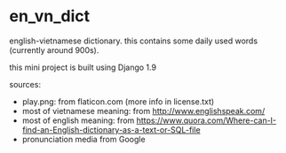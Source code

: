 # en_vn_dict
english-vietnamese dictionary.
this contains some daily used words (currently around 900s).

this mini project is built using Django 1.9

sources:
 - play.png: from flaticon.com (more info in license.txt)
 - most of vietnamese meaning: from http://www.englishspeak.com/
 - most of english meaning: from https://www.quora.com/Where-can-I-find-an-English-dictionary-as-a-text-or-SQL-file
 - pronunciation media from Google
 